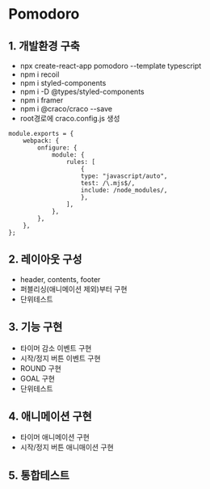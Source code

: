 # Pomodoro

## 1. 개발환경 구축

- npx create-react-app pomodoro --template typescript
- npm i recoil
- npm i styled-components
- npm i -D @types/styled-components
- npm i framer
- npm i @craco/craco --save
- root경로에 craco.config.js 생성

```
module.exports = {
    webpack: {
        onfigure: {
            module: {
                rules: [
                    {
                    type: "javascript/auto",
                    test: /\.mjs$/,
                    include: /node_modules/,
                    },
                ],
            },
        },
    },
};
```

## 2. 레이아웃 구성

- header, contents, footer
- 퍼블리싱(애니메이션 제외)부터 구현
- 단위테스트

## 3. 기능 구현

- 타이머 감소 이벤트 구현
- 시작/정지 버튼 이벤트 구현
- ROUND 구현
- GOAL 구현
- 단위테스트

## 4. 애니메이션 구현

- 타이머 애니메이션 구현
- 시작/정지 버튼 애니매이션 구현

## 5. 통합테스트
